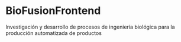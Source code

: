 # BioFusionFrontend
Investigación y desarrollo de procesos de ingeniería biológica para la producción automatizada de productos

